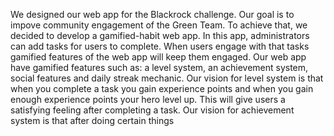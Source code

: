 We designed our web app for the Blackrock challenge. Our goal is to impove community engagement of the Green Team. To achieve that, we decided to develop a gamified-habit web app. In this app, administrators can add tasks for users to complete. When users engage with that tasks gamified features of the web app will keep them engaged. Our web app have gamified features such as: a level system, an achievement system, social features and daily streak mechanic. Our vision for level system is that when you complete a task you gain experience points and when you gain enough experience points your hero level up. This will give users a satisfying feeling after completing a task. Our vision for achievement system is that after doing certain things 
